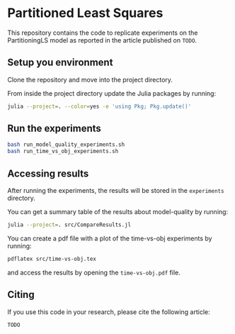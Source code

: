 # Partitioned Least Squares

This repository contains the code to replicate experiments on the PartitioningLS model
as reported in the article published on ```TODO```.

## Setup you environment

Clone the repository and move into the project directory.

From inside the project directory update the Julia packages by running:

```bash
julia --project=. --color=yes -e 'using Pkg; Pkg.update()'
```

## Run the experiments

```bash
bash run_model_quality_experiments.sh
bash run_time_vs_obj_experiments.sh
```

## Accessing results

After running the experiments, the results will be stored in the `experiments` directory.

You can get a summary table of the results about model-quality by running:

```bash
julia --project=. src/CompareResults.jl
```

You can create a pdf file with a plot of the time-vs-obj experiments by running:

```bash
pdflatex src/time-vs-obj.tex
```

and access the results by opening the `time-vs-obj.pdf` file.

## Citing

If you use this code in your research, please cite the following article:

```
TODO
```